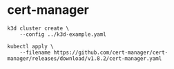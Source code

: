 # cert-manager

```console
k3d cluster create \
    --config ../k3d-example.yaml

kubectl apply \
    --filename https://github.com/cert-manager/cert-manager/releases/download/v1.8.2/cert-manager.yaml
```
